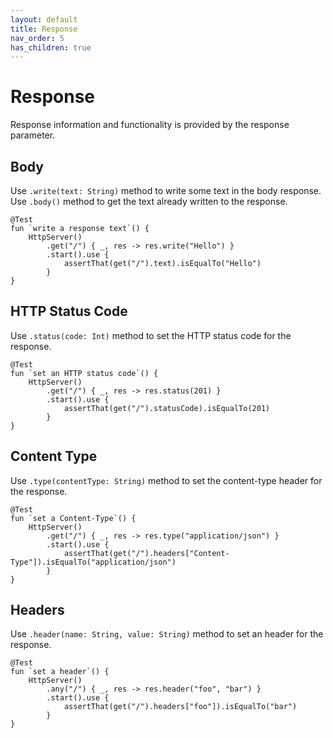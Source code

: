 ```yaml
---
layout: default
title: Response
nav_order: 5
has_children: true
---
```


# Response
Response information and functionality is provided by the response parameter.

## Body
Use `.write(text: String)` method to write some text in the body response. Use `.body()` method to get the text already written to the response.

```
@Test
fun `write a response text`() {
    HttpServer()
        .get("/") { _, res -> res.write("Hello") }
        .start().use {
            assertThat(get("/").text).isEqualTo("Hello")
        }
}
```

## HTTP Status Code
Use `.status(code: Int)` method to set the HTTP status code for the response.

```
@Test
fun `set an HTTP status code`() {
    HttpServer()
        .get("/") { _, res -> res.status(201) }
        .start().use {
            assertThat(get("/").statusCode).isEqualTo(201)
        }
}
```

## Content Type
Use `.type(contentType: String)` method to set the content-type header for the response.

```
@Test
fun `set a Content-Type`() {
    HttpServer()
        .get("/") { _, res -> res.type("application/json") }
        .start().use {
            assertThat(get("/").headers["Content-Type"]).isEqualTo("application/json")
        }
}
```

## Headers
Use `.header(name: String, value: String)` method to set an header for the response.

```
@Test
fun `set a header`() {
    HttpServer()
        .any("/") { _, res -> res.header("foo", "bar") }
        .start().use {
            assertThat(get("/").headers["foo"]).isEqualTo("bar")
        }
}
```
